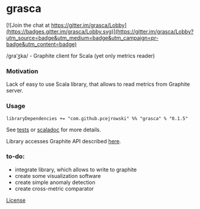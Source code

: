 # grasca 

[![Join the chat at https://gitter.im/grasca/Lobby](https://badges.gitter.im/grasca/Lobby.svg)](https://gitter.im/grasca/Lobby?utm_source=badge&utm_medium=badge&utm_campaign=pr-badge&utm_content=badge)

/ɡraˈʒka/ - Graphite client for Scala (yet only metrics reader) 

### Motivation
Lack of easy to use Scala library, that allows to read metrics from Graphite server.

### Usage

```
libraryDependencies += "com.github.pcejrowski" %% "grasca" % "0.1.5"
```

See [tests](./src/test/scala/com/github/pcejrowski/grasca) or [scaladoc](https://pcejrowski.github.io/grasca/latest/api/com/github/pcejrowski/grasca/) for more details.

Library accesses Graphite API described [here](http://graphite-api.readthedocs.io/en/latest/api.html).


### to-do:
* integrate library, which allows to write to graphite
* create some visualization software
* create simple anomaly detection
* create cross-metric comparator

[License](https://pcejrowski.github.io/grasca/LICENSE)